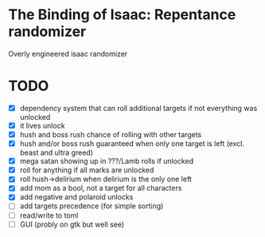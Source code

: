 # The Binding of Isaac: Repentance randomizer
Overly engineered isaac randomizer



# TODO
- [x] dependency system that can roll additional targets if not everything was unlocked
- [x] it lives unlock
- [x] hush and boss rush chance of rolling with other targets
- [x] hush and/or boss rush guaranteed when only one target is left (excl. beast and ultra greed)
- [x] mega satan showing up in ???/Lamb rolls if unlocked
- [x] roll for anything if all marks are unlocked
- [x] roll hush->delirium when delirium is the only one left
- [x] add mom as a bool, not a target for all characters
- [x] add negative and polaroid unlocks
- [ ] add targets precedence (for simple sorting)
- [ ] read/write to toml
- [ ] GUI (probly on gtk but well see)
